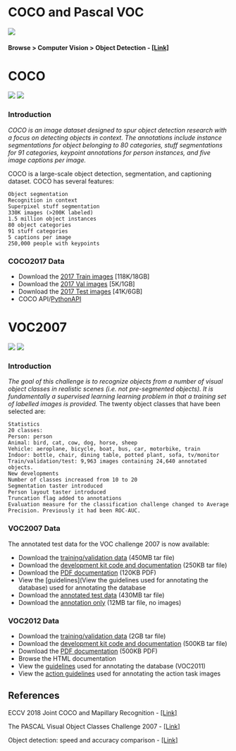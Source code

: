 # COCO and Pascal VOC
![](https://github.com/yehengchen/ObjectDetection/blob/master/img/dataset.png)

#### Browse > Computer Vision > Object Detection - [[Link]](https://paperswithcode.com/task/object-detection)

# COCO
![](https://github.com/yehengchen/ObjectDetection/blob/master/img/coco.png)
![](https://github.com/yehengchen/ObjectDetection/blob/master/img/coco_yolo.png)

### Introduction
*COCO is an image dataset designed to spur object detection research with a focus on detecting objects in context. The annotations include instance segmentations for object belonging to 80 categories, stuff segmentations for 91 categories, keypoint annotations for person instances, and five image captions per image.*

COCO is a large-scale object detection, segmentation, and captioning dataset. 
COCO has several features:
    
    Object segmentation
    Recognition in context
    Superpixel stuff segmentation
    330K images (>200K labeled)
    1.5 million object instances
    80 object categories
    91 stuff categories
    5 captions per image
    250,000 people with keypoints

### COCO2017 Data

* Download the [2017 Train images](http://images.cocodataset.org/zips/train2017.zip) [118K/18GB]
* Download the [2017 Val images](http://images.cocodataset.org/zips/val2017.zip) [5K/1GB]
* Download the [2017 Test images](http://images.cocodataset.org/zips/test2017.zip) [41K/6GB]
* COCO API/[PythonAPI](https://github.com/cocodataset/cocoapi/tree/master/PythonAPI)


# VOC2007
![](https://github.com/yehengchen/ObjectDetection/blob/master/img/voc.png)
![](https://github.com/yehengchen/ObjectDetection/blob/master/img/voc_yolo.png)

### Introduction
*The goal of this challenge is to recognize objects from a number of visual object classes in realistic scenes (i.e. not pre-segmented objects). It is fundamentally a supervised learning learning problem in that a training set of labelled images is provided.*
The twenty object classes that have been selected are:

    Statistics
    20 classes:
    Person: person
    Animal: bird, cat, cow, dog, horse, sheep
    Vehicle: aeroplane, bicycle, boat, bus, car, motorbike, train
    Indoor: bottle, chair, dining table, potted plant, sofa, tv/monitor
    Train/validation/test: 9,963 images containing 24,640 annotated objects.
    New developments 
    Number of classes increased from 10 to 20
    Segmentation taster introduced
    Person layout taster introduced
    Truncation flag added to annotations
    Evaluation measure for the classification challenge changed to Average Precision. Previously it had been ROC-AUC.

### VOC2007 Data
The annotated test data for the VOC challenge 2007 is now available: 
* Download the [training/validation data](http://host.robots.ox.ac.uk/pascal/VOC/voc2007/VOCtrainval_06-Nov-2007.tar) (450MB tar file)
* Download the [development kit code and documentation](http://host.robots.ox.ac.uk/pascal/VOC/voc2007/VOCdevkit_08-Jun-2007.tar) (250KB tar file)
* Download the [PDF documentation](http://host.robots.ox.ac.uk/pascal/VOC/voc2007/devkit_doc_07-Jun-2007.pdf) (120KB PDF) 
* View the [guidelines](View the guidelines used for annotating the database) used for annotating the database
* Download the [annotated test data](http://host.robots.ox.ac.uk/pascal/VOC/voc2007/VOCtest_06-Nov-2007.tar) (430MB tar file)
* Download the [annotation only](http://host.robots.ox.ac.uk/pascal/VOC/voc2007/VOCtestnoimgs_06-Nov-2007.tar) (12MB tar file, no images)

### VOC2012 Data

* Download the [training/validation data](http://host.robots.ox.ac.uk/pascal/VOC/voc2012/VOCtrainval_11-May-2012.tar) (2GB tar file)
* Download the [development kit code and documentation](http://host.robots.ox.ac.uk/pascal/VOC/voc2012/VOCdevkit_18-May-2011.tar) (500KB tar file)
* Download the [PDF documentation](http://host.robots.ox.ac.uk/pascal/VOC/voc2012/devkit_doc.pdf) (500KB PDF)
* Browse the HTML documentation
* View the [guidelines](http://host.robots.ox.ac.uk/pascal/VOC/voc2012/guidelines.html) used for annotating the database (VOC2011)
* View the [action guidelines](http://host.robots.ox.ac.uk/pascal/VOC/voc2012/action_guidelines/index.html) used for annotating the action task images


## References
ECCV 2018 Joint COCO and Mapillary Recognition - [[Link]](http://cocodataset.org/workshop/coco-mapillary-eccv-2018.html)

The PASCAL Visual Object Classes Challenge 2007 - [[Link]](http://host.robots.ox.ac.uk/pascal/VOC/voc2007/index.html)

Object detection: speed and accuracy comparison - [[Link]](https://medium.com/@jonathan_hui/object-detection-speed-and-accuracy-comparison-faster-r-cnn-r-fcn-ssd-and-yolo-5425656ae359)
